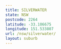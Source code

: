 ```yaml
---
title: SILVERWATER
state: NSW
postcode: 2264
latitude: -33.106675
longitude: 151.533807
url: /nsw/silverwater/
layout: suburb
---
```


